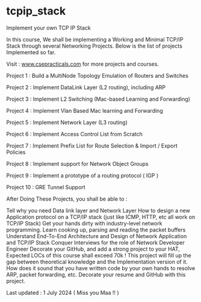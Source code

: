 # tcpip_stack
Implement your own TCP IP Stack

In this course, We shall be implementing a Working and Minimal TCP/IP Stack through several Networking Projects. Below is the list of projects Implemented so far.

Visit : www.csepracticals.com for more projects and courses.

Project 1 : Build a MultiNode Topology Emulation of Routers and Switches

Project 2 : Implement DataLink Layer (L2 routing), including ARP

Project 3 : Implement L2 Switching (Mac-based Learning and Forwarding)

Project 4 : Implement Vlan Based Mac learning and Forwarding

Project 5 : Implement Network Layer (L3 routing)

Project 6 : Implement Access Control List from Scratch

Project 7 : Implement Prefix List for Route Selection & Import / Export Policies

Project 8 : Implement support for Network Object Groups

Project 9 : Implement a prototype of a routing protocol ( IGP )

Project 10 : GRE Tunnel Support

After Doing These Projects, you shall be able to :

Tell why you need Data link layer and Network Layer
How to design a new Application protocol on a TCP/IP stack (just like ICMP, HTTP, etc all work on TCP/IP Stack)
Get your hands dirty with industry-level network programming.
Learn cooking up, parsing and reading the packet buffers
Understand End-To-End Architecture and Design of Network Application and TCP/IP Stack
Conquer Interviews for the role of Network Developer Engineer
Decorate your GitHub, and add a strong project to your HAT, Expected LOCs of this course shall exceed 70k !
This project will fill up the gap between theoretical knowledge and the Implementation version of it. How does it sound that you have written code by your own hands to resolve ARP, packet forwarding, etc. Decorate your resume and GitHub with this project.

Last updated : 1 July 2024
( Miss you Maa !! )
